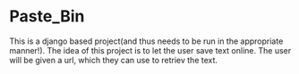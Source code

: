 # Paste_Bin
This is a django based project(and thus needs to be run in the appropriate manner!). The idea of this project is to let the user save text online. The user will be given a url, which they can use to retriev the text.
